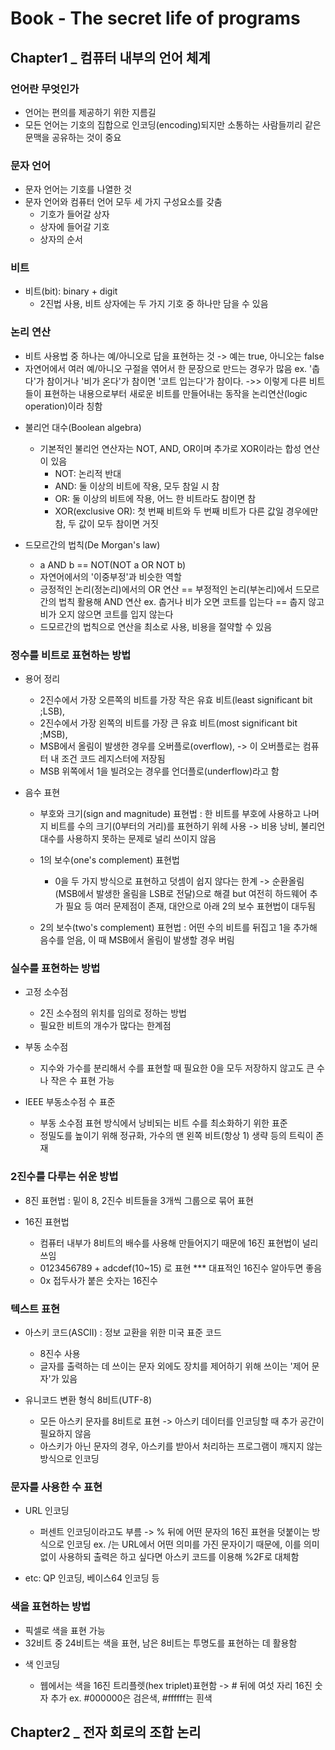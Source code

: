 # Book - The secret life of programs

## Chapter1 _ 컴퓨터 내부의 언어 체계

### 언어란 무엇인가

- 언어는 편의를 제공하기 위한 지름길
- 모든 언어는 기호의 집합으로 인코딩(encoding)되지만 소통하는 사람들끼리 같은 문맥을 공유하는 것이 중요

### 문자 언어

- 문자 언어는 기호를 나열한 것 
- 문자 언어와 컴퓨터 언어 모두 세 가지 구성요소를 갖춤
    - 기호가 들어갈 상자
    - 상자에 들어갈 기호
    - 상자의 순서

### 비트

- 비트(bit): binary + digit
    - 2진법 사용, 비트 상자에는 두 가지 기호 중 하나만 담을 수 있음

### 논리 연산

- 비트 사용법 중 하나는 예/아니오로 답을 표현하는 것 -> 예는 true, 아니오는 false
- 자연어에서 여러 예/아니오 구절을 엮어서 한 문장으로 만드는 경우가 많음
    ex. '춥다'가 참이거나 '비가 온다'가 참이면 '코트 입는다'가 참이다.
    ->> 이렇게 다른 비트들이 표현하는 내용으로부터 새로운 비트를 만들어내는 동작을 논리연산(logic operation)이라 칭함

* 불리언 대수(Boolean algebra)

    - 기본적인 불리언 연산자는 NOT, AND, OR이며 추가로 XOR이라는 합성 연산이 있음
        - NOT: 논리적 반대
        - AND: 둘 이상의 비트에 작용, 모두 참일 시 참
        - OR: 둘 이상의 비트에 작용, 어느 한 비트라도 참이면 참
        - XOR(exclusive OR): 첫 번째 비트와 두 번째 비트가 다른 값일 경우에만 참, 두 값이 모두 참이면 거짓

* 드모르간의 법칙(De Morgan's law)

    - a AND b == NOT(NOT a OR NOT b)
    - 자연어에서의 '이중부정'과 비슷한 역할
    - 긍정적인 논리(정논리)에서의 OR 연산 == 부정적인 논리(부논리)에서 드모르간의 법칙 활용해 AND 연산
        ex. 춥거나 비가 오면 코트를 입는다 == 춥지 않고 비가 오지 않으면 코트를 입지 않는다
    - 드모르간의 법칙으로 연산을 최소로 사용, 비용을 절약할 수 있음

### 정수를 비트로 표현하는 방법

* 용어 정리

    - 2진수에서 가장 오른쪽의 비트를 가장 작은 유효 비트(least significant bit ;LSB),
    - 2진수에서 가장 왼쪽의 비트를 가장 큰 유효 비트(most significant bit ;MSB),
    - MSB에서 올림이 발생한 경우를 오버플로(overflow),
        -> 이 오버플로는 컴퓨터 내 조건 코드 레지스터에 저장됨
    - MSB 위쪽에서 1을 빌려오는 경우를 언더플로(underflow)라고 함

* 음수 표현

    - 부호와 크기(sign and magnitude) 표현법
        : 한 비트를 부호에 사용하고 나머지 비트를 수의 크기(0부터의 거리)를 표현하기 위헤 사용
    -> 비용 낭비, 불리언 대수를 사용하지 못하는 문제로 널리 쓰이지 않음

    - 1의 보수(one's complement) 표현법
        - 0을 두 가지 방식으로 표현하고 덧셈이 쉽지 않다는 한계
            -> 순환올림(MSB에서 발생한 올림을 LSB로 전달)으로 해결
    but 여전히 하드웨어 추가 필요 등 여러 문제점이 존재, 대안으로 아래 2의 보수 표현법이 대두됨

    - 2의 보수(two's complement) 표현법
    : 어떤 수의 비트를 뒤집고 1을 추가해 음수를 얻음, 이 때 MSB에서 올림이 발생할 경우 버림


### 실수를 표현하는 방법

* 고정 소수점
    - 2진 소수점의 위치를 임의로 정하는 방법
    - 필요한 비트의 개수가 많다는 한계점

* 부동 소수점
    - 지수와 가수를 분리해서 수를 표현할 때 필요한 0을 모두 저장하지 않고도 큰 수나 작은 수 표현 가능

* IEEE 부동소수점 수 표준
    - 부동 소수점 표현 방식에서 낭비되는 비트 수를 최소화하기 위한 표준
    - 정밀도를 높이기 위해 정규화, 가수의 맨 왼쪽 비트(항상 1) 생략 등의 트릭이 존재

### 2진수를 다루는 쉬운 방법

* 8진 표현법
    : 밑이 8, 2진수 비트들을 3개씩 그룹으로 묶어 표현

* 16진 표현법
    - 컴퓨터 내부가 8비트의 배수를 사용해 만들어지기 때문에 16진 표현법이 널리 쓰임
    - 0123456789 + adcdef(10~15) 로 표현
        *** 대표적인 16진수 알아두면 좋음
    - 0x 접두사가 붙은 숫자는 16진수

### 텍스트 표현

* 아스키 코드(ASCII)
    : 정보 교환을 위한 미국 표준 코드

    - 8진수 사용
    - 글자를 출력하는 데 쓰이는 문자 외에도 장치를 제어하기 위해 쓰이는 '제어 문자'가 있음

* 유니코드 변환 형식 8비트(UTF-8)
    - 모든 아스키 문자를 8비트로 표현 -> 아스키 데이터를 인코딩할 때 추가 공간이 필요하지 않음
    - 아스키가 아닌 문자의 경우, 아스키를 받아서 처리하는 프로그램이 깨지지 않는 방식으로 인코딩

### 문자를 사용한 수 표현

* URL 인코딩
    - 퍼센트 인코딩이라고도 부름 -> % 뒤에 어떤 문자의 16진 표현을 덧붙이는 방식으로 인코딩
    ex. /는 URL에서 어떤 의미를 가진 문자이기 때문에, 이를 의미 없이 사용하되 출력은 하고 싶다면 아스키 코드를 이용해 %2F로 대체함

* etc: QP 인코딩, 베이스64 인코딩 등

### 색을 표현하는 방법

- 픽셀로 색을 표현 가능
- 32비트 중 24비트는 색을 표현, 남은 8비트는 투명도를 표현하는 데 활용함

* 색 인코딩

    - 웹에서는 색을 16진 트리플렛(hex triplet)표현함 -> # 뒤에 여섯 자리 16진 숫자 추가
        ex. #000000은 검은색, #ffffff는 흰색


## Chapter2 _ 전자 회로의 조합 논리